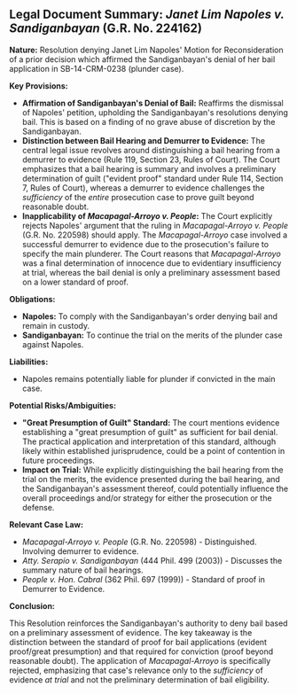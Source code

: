 ## Legal Document Summary: *Janet Lim Napoles v. Sandiganbayan* (G.R. No. 224162)

**Nature:** Resolution denying Janet Lim Napoles' Motion for Reconsideration of a prior decision which affirmed the Sandiganbayan's denial of her bail application in SB-14-CRM-0238 (plunder case).

**Key Provisions:**

*   **Affirmation of Sandiganbayan's Denial of Bail:** Reaffirms the dismissal of Napoles' petition, upholding the Sandiganbayan's resolutions denying bail. This is based on a finding of no grave abuse of discretion by the Sandiganbayan.
*   **Distinction between Bail Hearing and Demurrer to Evidence:**  The central legal issue revolves around distinguishing a bail hearing from a demurrer to evidence (Rule 119, Section 23, Rules of Court). The Court emphasizes that a bail hearing is summary and involves a preliminary determination of guilt ("evident proof" standard under Rule 114, Section 7, Rules of Court), whereas a demurrer to evidence challenges the *sufficiency* of the *entire* prosecution case to prove guilt beyond reasonable doubt.
*   **Inapplicability of *Macapagal-Arroyo v. People*:** The Court explicitly rejects Napoles' argument that the ruling in *Macapagal-Arroyo v. People* (G.R. No. 220598) should apply. The *Macapagal-Arroyo* case involved a successful demurrer to evidence due to the prosecution's failure to specify the main plunderer. The Court reasons that *Macapagal-Arroyo* was a final determination of innocence due to evidentiary insufficiency at trial, whereas the bail denial is only a preliminary assessment based on a lower standard of proof.

**Obligations:**

*   **Napoles:** To comply with the Sandiganbayan's order denying bail and remain in custody.
*   **Sandiganbayan:** To continue the trial on the merits of the plunder case against Napoles.

**Liabilities:**

*   Napoles remains potentially liable for plunder if convicted in the main case.

**Potential Risks/Ambiguities:**

*   **"Great Presumption of Guilt" Standard:** The court mentions evidence establishing a "great presumption of guilt" as sufficient for bail denial. The practical application and interpretation of this standard, although likely within established jurisprudence, could be a point of contention in future proceedings.
*   **Impact on Trial:** While explicitly distinguishing the bail hearing from the trial on the merits, the evidence presented during the bail hearing, and the Sandiganbayan's assessment thereof, could potentially influence the overall proceedings and/or strategy for either the prosecution or the defense.

**Relevant Case Law:**

*   *Macapagal-Arroyo v. People* (G.R. No. 220598) - Distinguished. Involving demurrer to evidence.
*   *Atty. Serapio v. Sandiganbayan* (444 Phil. 499 (2003)) - Discusses the summary nature of bail hearings.
*   *People v. Hon. Cabral* (362 Phil. 697 (1999)) -  Standard of proof in Demurrer to Evidence.

**Conclusion:**

This Resolution reinforces the Sandiganbayan's authority to deny bail based on a preliminary assessment of evidence. The key takeaway is the distinction between the standard of proof for bail applications (evident proof/great presumption) and that required for conviction (proof beyond reasonable doubt). The application of *Macapagal-Arroyo* is specifically rejected, emphasizing that case's relevance only to the *sufficiency* of evidence *at trial* and not the preliminary determination of bail eligibility.

